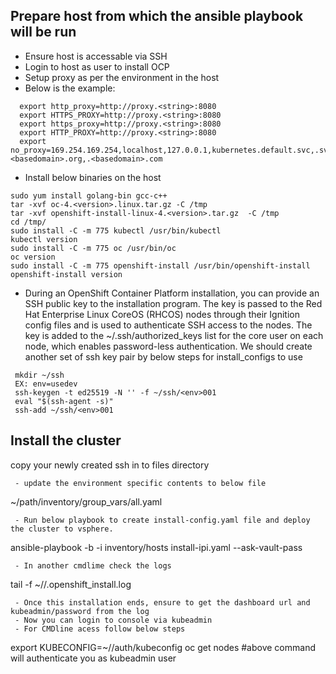## Prepare host from which the ansible playbook will be run

 - Ensure host is accessable via SSH
 - Login to host as user to install OCP
 - Setup proxy as per the environment in the host
 - Below is the example:
```
  export http_proxy=http://proxy.<string>:8080
  export HTTPS_PROXY=http://proxy.<string>:8080
  export https_proxy=http://proxy.<string>:8080
  export HTTP_PROXY=http://proxy.<string>:8080
  export no_proxy=169.254.169.254,localhost,127.0.0.1,kubernetes.default.svc,.svc,.svc.cluster.local,.<basedomain>.org,.<basedomain>.com
````

 - Install below binaries on the host
```
sudo yum install golang-bin gcc-c++
tar -xvf oc-4.<version>.linux.tar.gz -C /tmp
tar -xvf openshift-install-linux-4.<version>.tar.gz  -C /tmp
cd /tmp/
sudo install -C -m 775 kubectl /usr/bin/kubectl
kubectl version
sudo install -C -m 775 oc /usr/bin/oc
oc version
sudo install -C -m 775 openshift-install /usr/bin/openshift-install
openshift-install version
```
 - During an OpenShift Container Platform installation, you can provide an SSH public key to the installation program. The key is passed to the Red Hat Enterprise Linux CoreOS (RHCOS) nodes through their Ignition config files and is used to authenticate SSH access to the nodes. The key is added to the ~/.ssh/authorized_keys list for the core user on each node, which enables password-less authentication. We should create another set of ssh key pair by below steps for install_configs to use
```
 mkdir ~/ssh
 EX: env=usedev
 ssh-keygen -t ed25519 -N '' -f ~/ssh/<env>001
 eval "$(ssh-agent -s)"
 ssh-add ~/ssh/<env>001
```
## Install the cluster

copy your newly created ssh in to files directory
```
 - update the environment specific contents to below file
```
~/path/inventory/group_vars/all.yaml
```
 - Run below playbook to create install-config.yaml file and deploy the cluster to vsphere.
```
ansible-playbook -b -i inventory/hosts install-ipi.yaml  --ask-vault-pass
```
 - In another cmdlime check the logs 
```
tail -f ~/<name of cluster>/.openshift_install.log
```
 - Once this installation ends, ensure to get the dashboard url and kubeadmin/password from the log
 - Now you can login to console via kubeadmin 
 - For CMDline acess follow below steps
```
export KUBECONFIG=~/<name of cluster>/auth/kubeconfig
oc get nodes #above command will authenticate you as kubeadmin user
```

